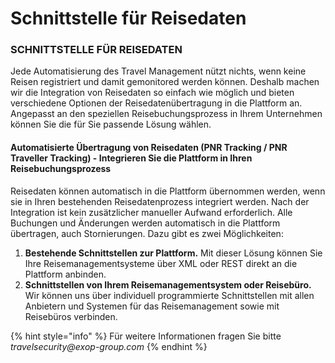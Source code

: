 # Schnittstelle für Reisedaten

### SCHNITTSTELLE FÜR REISEDATEN

Jede Automatisierung des Travel Management nützt nichts, wenn keine Reisen registriert und damit gemonitored werden können. Deshalb machen wir die Integration von Reisedaten so einfach wie möglich und bieten verschiedene Optionen der Reisedatenübertragung in die Plattform an. Angepasst an den speziellen Reisebuchungsprozess in Ihrem Unternehmen können Sie die für Sie passende Lösung wählen. 

#### Automatisierte Übertragung von Reisedaten \(PNR Tracking / PNR Traveller Tracking\) - Integrieren Sie die Plattform in Ihren Reisebuchungsprozess

Reisedaten können automatisch in die Plattform übernommen werden, wenn sie in Ihren bestehenden Reisedatenprozess integriert werden. Nach der Integration ist kein zusätzlicher manueller Aufwand erforderlich. Alle Buchungen und Änderungen werden automatisch in die Plattform übertragen, auch Stornierungen. Dazu gibt es zwei Möglichkeiten: 

1. **Bestehende Schnittstellen zur Plattform.** Mit dieser Lösung können Sie Ihre Reisemanagementsysteme über XML oder REST direkt an die Plattform anbinden.
2. **Schnittstellen von Ihrem Reisemanagementsystem oder Reisebüro.** Wir können uns über individuell programmierte Schnittstellen mit allen Anbietern und Systemen für das Reisemanagement sowie mit Reisebüros verbinden.

{% hint style="info" %}
Für weitere Informationen fragen Sie bitte _travelsecurity@exop-group.com_
{% endhint %}

